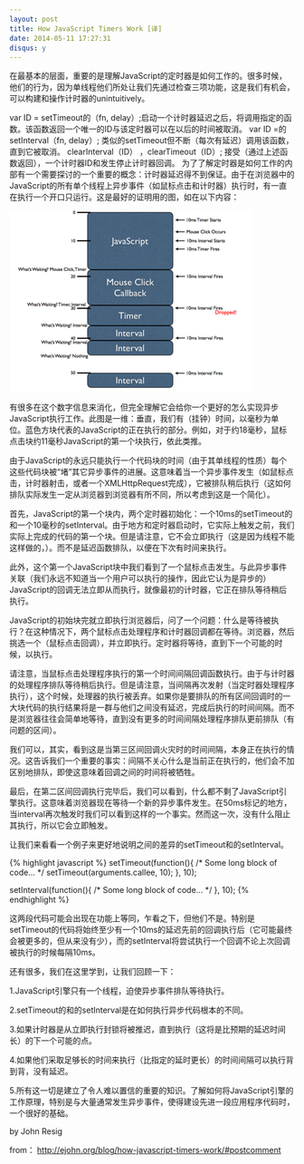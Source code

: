 ```yaml
---
layout: post
title: How JavaScript Timers Work [译]
date: 2014-05-11 17:27:31
disqus: y
---
```


在最基本的层面，重要的是理解JavaScript的定时器是如何工作的。很多时候，他们的行为，因为单线程他们所处让我们先通过检查三项功能，这是我们有机会，可以构建和操作计时器的unintuitively。

var ID = setTimeout的（fn, delay）;启动一个计时器延迟之后，将调用指定的函数。该函数返回一个唯一的ID与该定时器可以在以后的时间被取消。
var ID =的setInterval（fn, delay）; 类似的setTimeout但不断（每次有延迟）调用该函数，直到它被取消。
clearInterval（ID） ，clearTimeout（ID）; 接受（通过上述函数返回），一个计时器ID和发生停止计时器回调。
为了了解定时器是如何工作的内部有一个需要探讨的一个重要的概念：计时器延迟得不到保证。由于在浏览器中的JavaScript的所有单个线程上异步事件（如鼠标点击和计时器）执行时，有一直在执行一个开口只运行。这是最好的证明用的图，如在以下内容：

<img src="/images/427px-Timers.png"></img>

有很多在这个数字信息来消化，但完全理解它会给你一个更好的怎么实现异步JavaScript执行工作。此图是一维：垂直，我们有（挂钟）时间，以毫秒为单位。蓝色方块代表的JavaScript的正在执行的部分。例如，对于约18毫秒，鼠标点击块约11毫秒JavaScript的第一个块执行，依此类推。

由于JavaScript的永远只能执行一个代码块的时间（由于其单线程的性质）每个这些代码块被“堵”其它异步事件的进展。这意味着当一个异步事件发生（如鼠标点击，计时器射击，或者一个XMLHttpRequest完成），它被排队稍后执行（这如何排队实际发生一定从浏览器到浏览器有所不同，所以考虑到这是一个简化）。

首先，JavaScript的第一个块内，两个定时器初始化：一个10ms的setTimeout的和一个10毫秒的setInterval。由于地方和定时器启动时，它实际上触发之前，我们实际上完成的代码的第一个块。但是请注意，它不会立即执行（这是因为线程不能这样做的，）。而不是延迟函数排队，以便在下次有时间来执行。

此外，这个第一个JavaScript块中我们看到了一个鼠标点击发生。与此异步事件关联（我们永远不知道当一个用户可以执行的操作，因此它认为是异步的）JavaScript的回调无法立即从而执行，就像最初的计时器，它正在排队等待稍后执行。

JavaScript的初始块完就立即执行浏览器后，问了一个问题：什么是等待被执行？在这种情况下，两个鼠标点击处理程序和计时器回调都在等待。浏览器，然后挑选一个（鼠标点击回调），并立即执行。定时器将等待，直到下一个可能的时候，以执行。

请注意，当鼠标点击处理程序执行的第一个时间间隔回调函数执行。由于与计时器的处理程序排队等待稍后执行。但是请注意，当间隔再次发射（当定时器处理程序执行），这个时候，处理器的执行被丢弃。如果你是要排队的所有区间回调时的一大块代码的执行结果将是一群与他们之间没有延迟，完成后执行的时间间隔。而不是浏览器往往会简单地等待，直到没有更多的时间间隔处理程序排队更前排队（有问题的区间）。

我们可以，其实，看到这是当第三区间回调火灾时的时间间隔，本身正在执行的情况。这告诉我们一个重要的事实：间隔不关心什么是当前正在执行的，他们会不加区别地排队，即使这意味着回调之间的时间将被牺牲。

最后，在第二区间回调执行完毕后，我们可以看到，什么都不剩了JavaScript引擎执行。这意味着浏览器现在等待一个新的异步事件发生。在50ms标记的地方，当interval再次触发时我们可以看到这样的一个事实。然而这一次，没有什么阻止其执行，所以它会立即触发。

让我们来看看一个例子来更好地说明之间的差异的setTimeout和的setInterval。

{% highlight javascript %}
setTimeout(function(){
    /* Some long block of code... */
    setTimeout(arguments.callee, 10);
  }, 10);
 
  setInterval(function(){
    /* Some long block of code... */
  }, 10);
  {% endhighlight %}

这两段代码可能会出现在功能上等同，乍看之下，但他们不是。特别是setTimeout的代码将始终至少有一个10ms的延迟先前的回调执行后（它可能最终会被更多的，但从来没有少），而的setInterval将尝试执行一个回调不论上次回调被执行的时候每隔10ms。

还有很多，我们在这里学到，让我们回顾一下：

1.JavaScript引擎只有一个线程，迫使异步事件排队等待执行。

2.setTimeout的和的setInterval是在如何执行异步代码根本的不同。

3.如果计时器是从立即执行封锁将被推迟，直到执行（这将是比预期的延迟时间长）的下一个可能的点。

4.如果他们采取足够长的时间来执行（比指定的延时更长）的时间间隔可以执行背到背，没有延迟。

5.所有这一切是建立了令人难以置信的重要的知识。了解如何将JavaScript引擎的工作原理，特别是与大量通常发生异步事件，使得建设先进一段应用程序代码时，一个很好的基础。

by John Resig

from： http://ejohn.org/blog/how-javascript-timers-work/#postcomment

